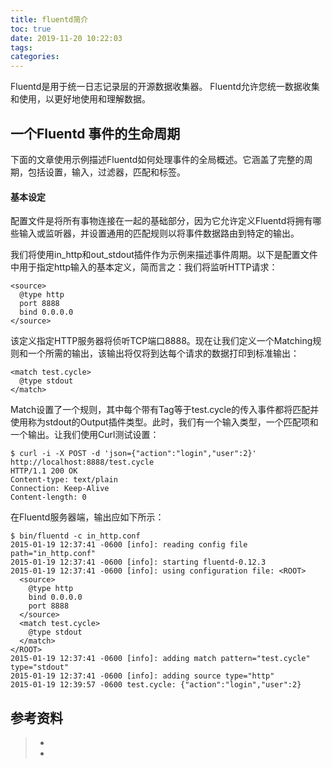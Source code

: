 ```yaml
---
title: fluentd简介
toc: true
date: 2019-11-20 10:22:03
tags:
categories:
---
```






Fluentd是用于统一日志记录层的开源数据收集器。 Fluentd允许您统一数据收集和使用，以更好地使用和理解数据。



## 一个Fluentd 事件的生命周期

下面的文章使用示例描述Fluentd如何处理事件的全局概述。它涵盖了完整的周期，包括设置，输入，过滤器，匹配和标签。



#### 基本设定

配置文件是将所有事物连接在一起的基础部分，因为它允许定义Fluentd将拥有哪些输入或监听器，并设置通用的匹配规则以将事件数据路由到特定的输出。

我们将使用in_http和out_stdout插件作为示例来描述事件周期。以下是配置文件中用于指定http输入的基本定义，简而言之：我们将监听HTTP请求：

```
<source>
  @type http
  port 8888
  bind 0.0.0.0
</source>
```

该定义指定HTTP服务器将侦听TCP端口8888。现在让我们定义一个Matching规则和一个所需的输出，该输出将仅将到达每个请求的数据打印到标准输出：

```
<match test.cycle>
  @type stdout
</match>
```

Match设置了一个规则，其中每个带有Tag等于test.cycle的传入事件都将匹配并使用称为stdout的Output插件类型。此时，我们有一个输入类型，一个匹配项和一个输出。让我们使用Curl测试设置：

```
$ curl -i -X POST -d 'json={"action":"login","user":2}' http://localhost:8888/test.cycle
HTTP/1.1 200 OK
Content-type: text/plain
Connection: Keep-Alive
Content-length: 0
```

在Fluentd服务器端，输出应如下所示：

```
$ bin/fluentd -c in_http.conf
2015-01-19 12:37:41 -0600 [info]: reading config file path="in_http.conf"
2015-01-19 12:37:41 -0600 [info]: starting fluentd-0.12.3
2015-01-19 12:37:41 -0600 [info]: using configuration file: <ROOT>
  <source>
    @type http
    bind 0.0.0.0
    port 8888
  </source>
  <match test.cycle>
    @type stdout
  </match>
</ROOT>
2015-01-19 12:37:41 -0600 [info]: adding match pattern="test.cycle" type="stdout"
2015-01-19 12:37:41 -0600 [info]: adding source type="http"
2015-01-19 12:39:57 -0600 test.cycle: {"action":"login","user":2}
```



## 参考资料
> - []()
> - []()
